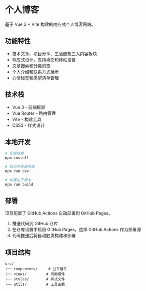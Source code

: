 # 个人博客

基于 Vue 3 + Vite 构建的响应式个人博客网站。

## 功能特性

- 技术文章、项目分享、生活随想三大内容板块
- 响应式设计，支持桌面和移动设备
- 文章搜索和分类浏览
- 个人介绍和联系方式展示
- 心情标签和愿望清单管理

## 技术栈

- Vue 3 - 前端框架
- Vue Router - 路由管理
- Vite - 构建工具
- CSS3 - 样式设计

## 本地开发

```bash
# 安装依赖
npm install

# 启动开发服务器
npm run dev

# 构建生产版本
npm run build
```

## 部署

项目配置了 GitHub Actions 自动部署到 GitHub Pages。

1. 推送代码到 GitHub 仓库
2. 在仓库设置中启用 GitHub Pages，选择 GitHub Actions 作为部署源
3. 代码推送后将自动触发构建和部署

## 项目结构

```
src/
├── components/     # 公共组件
├── views/         # 页面组件
├── styles/        # 样式文件
└── utils/         # 工具函数
```

